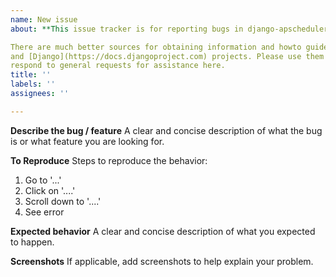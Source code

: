 ```yaml
---
name: New issue
about: **This issue tracker is for reporting bugs in django-apscheduler only!**

There are much better sources for obtaining information and howto guides for the up stream [APScheduler](https://apscheduler.readthedocs.io/en/stable/)
and [Django](https://docs.djangoproject.com) projects. Please use them as we unfortunately do not have the capacity to
respond to general requests for assistance here.
title: ''
labels: ''
assignees: ''

---
```


**Describe the bug / feature**
A clear and concise description of what the bug is or what feature you are looking for.

**To Reproduce**
Steps to reproduce the behavior:
1. Go to '...'
2. Click on '....'
3. Scroll down to '....'
4. See error

**Expected behavior**
A clear and concise description of what you expected to happen.

**Screenshots**
If applicable, add screenshots to help explain your problem.
